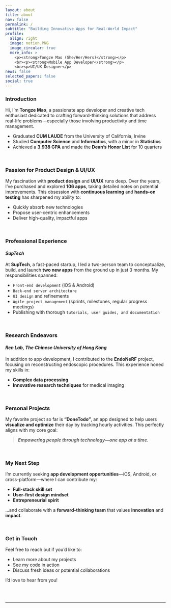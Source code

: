 ```yaml
---
layout: about
title: about
nav: false
permalink: /
subtitle: "Building Innovative Apps for Real-World Impact"
profile:
  align: right
  image: notion.PNG
  image_circular: true
  more_info: >
    <p><strong>Tongze Mao (She/Her/Hers)</strong></p>
    <br><p><strong>Mobile App Developer</strong></p>
    <br><p>UI/UX Designer</p>
news: false
selected_papers: false
social: true
---
```


### Introduction

Hi, I’m **Tongze Mao**, a passionate app developer and creative tech enthusiast dedicated to crafting forward-thinking solutions that address real-life problems—especially those involving productivity and time management.

- Graduated **CUM LAUDE** from the University of California, Irvine
- Studied **Computer Science** and **Informatics**, with a minor in **Statistics**
- Achieved a **3.938 GPA** and made the **Dean’s Honor List** for 10 quarters

<br>

### Passion for Product Design & UI/UX

My fascination with **product design** and **UI/UX** runs deep. Over the years, I’ve purchased and explored **106 apps**, taking detailed notes on potential improvements. This obsession with **continuous learning** and **hands-on testing** has sharpened my ability to:

- Quickly absorb new technologies
- Propose user-centric enhancements
- Deliver high-quality, impactful apps

<br>

### Professional Experience

#### _SupTech_

At **SupTech**, a fast-paced startup, I led a two-person team to conceptualize, build, and launch **two new apps** from the ground up in just 3 months. My responsibilities spanned:

- `Front-end development` (iOS & Android)
- `Back-end server architecture`
- `UI design` and refinements
- `Agile project management` (sprints, milestones, regular progress meetings)
- Publishing with thorough `tutorials, user guides, and documentation`

<br>

### Research Endeavors

#### _Ren Lab, The Chinese University of Hong Kong_

In addition to app development, I contributed to the **EndoNeRF** project, focusing on reconstructing endoscopic procedures. This experience honed my skills in:

- **Complex data processing**
- **Innovative research techniques** for medical imaging

<br>

### Personal Projects

My favorite project so far is **“DoneTodo”**, an app designed to help users **visualize and optimize** their day by tracking hourly activities. This perfectly aligns with my core goal:

> **_Empowering people through technology—one app at a time._**

<br>

### My Next Step

I’m currently seeking **app development opportunities**—iOS, Android, or cross-platform—where I can contribute my:

- **Full-stack skill set**
- **User-first design mindset**
- **Entrepreneurial spirit**

…and collaborate with a **forward-thinking team** that values **innovation** and **impact**.

<br>

### Get in Touch

Feel free to reach out if you’d like to:

- Learn more about my projects
- See my code in action
- Discuss fresh ideas or potential collaborations

I’d love to hear from you!

<br>

<br>

---
